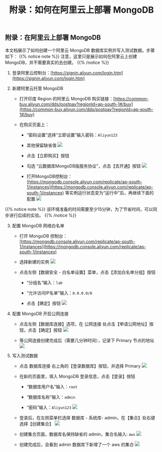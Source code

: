 ﻿---
title: "附录：如何在阿里云上部署 MongoDB"
chapter: false
weight: 113
---

## 附录：在阿里云上部署 MongoDB

本文档展示了如何创建一个阿里云 MongoDB 数据库实例并写入测试数据。步骤如下：
{{% notice note %}}
注意，这里只是展示如何在阿里云上创建MongoDB，并不需要真实的去创建。
{{% /notice  %}}

1. 登录阿里云控制台：[https://signin.aliyun.com/login.htm](https://signin.aliyun.com/login.htm)

2. 新建阿里云托管 MongoDB
    
    * 打开印度 Region 的阿里云 MongoDB 购买链接：[https://common-buy.aliyun.com/dds/postpay?regionId=ap-south-1#/buy](https://common-buy.aliyun.com/dds/postpay?regionId=ap-south-1#/buy)
    
    * 在购买页面上：
               
        * “密码设置”选择“立即设置”输入密码：`Aliyun123`

        * 其他保留缺省值
        ![](/images/MongoDB2DocDB/CreateMongoDB1.png)
        
        * 点击【立即购买】按钮
        
        * 勾选 “云数据库MongoDB版服务协议”，点击【去开通】按钮
        ![](/images/MongoDB2DocDB/CreateMongoDB2.png)

        * 打开MongoDB控制台：[https://mongodb.console.aliyun.com/replicate/ap-south-1/instances](https://mongodb.console.aliyun.com/replicate/ap-south-1/instances)
        等实例运行状态变为“运行中”后，再继续下面的配置
        ![](/images/MongoDB2DocDB/MongoDBReady.png)

{{% notice note %}}
该环境准备的时间需要至少15分钟，为了节省时间，可以同步进行后续的实验。
{{% /notice  %}}

3.  配置 MongoDB 网络白名单
    
    * 打开 MongoDB 控制台：[https://mongodb.console.aliyun.com/replicate/ap-south-1/instances](https://mongodb.console.aliyun.com/replicate/ap-south-1/instances)  
    
    * 选择新建的实例
    ![](/images/MongoDB2DocDB/SelectMongoDB.png)
    
    * 点击左侧【数据安全 - 白名单设置】菜单，点击【添加白名单分组】按钮
        
        * “分组名”输入：`lab`
        
        * “允许访问IP名单”输入：`0.0.0.0/0`
        
        * 点击【确定】按钮
        ![](/images/MongoDB2DocDB/MongoDBWhitelist.png)

4.  配置 MongoDB 开启公网连接

    * 点击左侧【数据库连接】选项，在 公网连接 处点击【申请公网地址】按钮，点击【确定】按钮
    ![](/images/MongoDB2DocDB/MongoDBPublicApply.png)
    
    * 等公网连接创建完成后（需要几分钟时间），记录下 Primary 节点的地址
    ![](/images/MongoDB2DocDB/MongoDBPublicAccess.png)

5. 写入测试数据

    * 点击 数据库连接 右上角的【登录数据库】按钮，并选择 Primary
    ![](/images/MongoDB2DocDB/MongoDBConnect.png)
    
    * 在新的页面里，填入 MongoDB 登录信息，点击【登录】按钮
        
        * “数据库用户名”输入：`root`
        
        * “数据库名称”输入：`admin`
        
        * “密码”输入：`Aliyun123`
    ![](/images/MongoDB2DocDB/MongoDBLogin.png)

    * 登录后，在左侧菜单栏选择 数据库 - 系统库- admin，在【集合】处右键选择【创建集合】
    ![](/images/MongoDB2DocDB/MongoDBCollection1.png)

    * 创建集合页面，数据库名保持缺省的 admin，集合名输入: `aws`
    ![](/images/MongoDB2DocDB/MongoDBCollection2.png)

    * 创建完成后，会看到 admin 数据库下新增了一个 aws 的集合
    ![](/images/MongoDB2DocDB/MongoDBCollection3.png)
